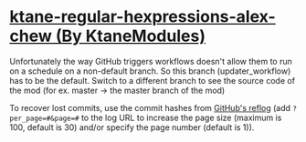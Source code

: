 # [ktane-regular-hexpressions-alex-chew (By KtaneModules)](https://github.com/KtaneModules/ktane-regular-hexpressions-alex-chew)

Unfortunately the way GitHub triggers workflows doesn't allow them to run on a schedule on a non-default branch. So this branch (updater_workflow) has to be the default. Switch to a different branch to see the source code of the mod (for ex. master -> the master branch of the mod)

To recover lost commits, use the commit hashes from [GitHub's reflog](https://api.github.com/repos/KtaneModules/ktane-regular-hexpressions-alex-chew-KtaneModules/events) (add `?per_page=#&page=#` to the log URL to increase the page size (maximum is 100, default is 30) and/or specify the page number (default is 1)).
